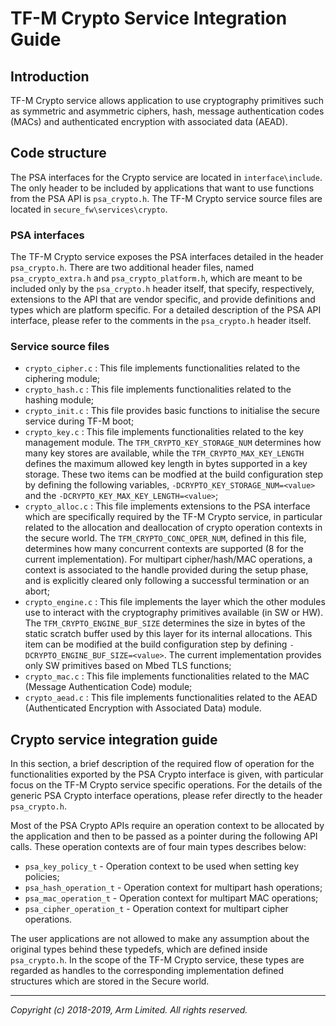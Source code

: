# TF-M Crypto Service Integration Guide

## Introduction

TF-M Crypto service allows application to use cryptography primitives such as
symmetric and asymmetric ciphers, hash, message authentication codes (MACs) and
authenticated encryption with associated data (AEAD).

## Code structure

The PSA interfaces for the Crypto service are located in `interface\include`.
The only header to be included by applications that want to use functions from
the PSA API is `psa_crypto.h`.
The TF-M Crypto service source files are located in `secure_fw\services\crypto`.

### PSA interfaces

The TF-M Crypto service exposes the PSA interfaces detailed in the header
`psa_crypto.h`. There are two additional header files, named
`psa_crypto_extra.h` and `psa_crypto_platform.h`, which are meant to be included
only by the `psa_crypto.h` header itself, that specify, respectively, extensions
to the API that are vendor specific, and provide definitions and types which are
platform specific. For a detailed description of the PSA API interface, please
refer to the comments in the `psa_crypto.h` header itself.

### Service source files

 - `crypto_cipher.c` : This file implements functionalities related to the
 ciphering module;
 - `crypto_hash.c` : This file implements functionalities related to the
 hashing module;
 - `crypto_init.c` :  This file provides basic functions to initialise the
 secure service during TF-M boot;
 - `crypto_key.c` : This file implements functionalities related to the key
 management module. The `TFM_CRYPTO_KEY_STORAGE_NUM` determines how many key
 stores are available, while the `TFM_CRYPTO_MAX_KEY_LENGTH` defines the
 maximum allowed key length in bytes supported in a key storage. These two
 items can be modfied at the build configuration step by defining the
 following variables, `-DCRYPTO_KEY_STORAGE_NUM=<value>` and the
 `-DCRYPTO_KEY_MAX_KEY_LENGTH=<value>`;
 - `crypto_alloc.c` : This file implements extensions to the PSA interface
 which are specifically required by the TF-M Crypto service, in particular
 related to the allocation and deallocation of crypto operation contexts in
 the secure world. The `TFM_CRYPTO_CONC_OPER_NUM`, defined in this file,
 determines how many concurrent contexts are supported (8 for the current
 implementation). For multipart cipher/hash/MAC operations, a context is
 associated to the handle provided during the setup phase, and is explicitly
 cleared only following a successful termination or an abort;
 - `crypto_engine.c` : This file implements the layer which the other modules
 use to interact with the cryptography primitives available (in SW or HW). The
 `TFM_CRYPTO_ENGINE_BUF_SIZE` determines the size in bytes of the static scratch
 buffer used by this layer for its internal allocations. This item can be
 modified at the build configuration step by defining
 `-DCRYPTO_ENGINE_BUF_SIZE=<value>`. The current implementation provides only SW
 primitives based on Mbed TLS functions;
 - `crypto_mac.c` : This file implements functionalities related to the
 MAC (Message Authentication Code) module;
 - `crypto_aead.c` : This file implements functionalities related to the AEAD
 (Authenticated Encryption with Associated Data) module.

## Crypto service integration guide

In this section, a brief description of the required flow of operation for the
functionalities exported by the PSA Crypto interface is given, with particular
focus on the TF-M Crypto service specific operations. For the details of the
generic PSA Crypto interface operations, please refer directly to the header
`psa_crypto.h`.

Most of the PSA Crypto APIs require an operation context to be allocated by the
application and then to be passed as a pointer during the following API calls.
These operation contexts are of four main types describes below:

 - `psa_key_policy_t` - Operation context to be used when setting key policies;
 - `psa_hash_operation_t` - Operation context for multipart hash operations;
 - `psa_mac_operation_t` - Operation context for multipart MAC operations;
 - `psa_cipher_operation_t` - Operation context for multipart cipher operations.

The user applications are not allowed to make any assumption about the original
types behind these typedefs, which are defined inside `psa_crypto.h`.
In the scope of the TF-M Crypto service, these types are regarded as
handles to the corresponding implementation defined structures which are stored
in the Secure world.

 --------------

*Copyright (c) 2018-2019, Arm Limited. All rights reserved.*
